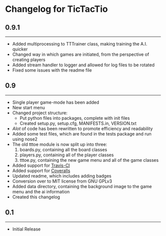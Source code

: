 # Changelog for TicTacTio

## 0.9.1
---

* Added multiprocessing to TTTrainer class, making training the A.I. quicker
* Changed way in which games are initiated, from the perspective of creating players
* Added stream handler to logger and allowed for log files to be rotated
* Fixed some issues with the readme file

## 0.9
---

* Single player game-mode has been added
* New start menu
* Changed project structure:
    * Put python files into packages, complete with init files
    * Created setup.py, setup.cfg, MANIFESTS.in, VERSION.txt
* *Alot* of code has been rewritten to promote efficiency and readability
* Added some test files, which are found in the tests package and run using nose2
* The old tttoe module is now split up into three:
    1. boards.py, containing all the board classes
    2. players.py, containing all of the player classes
    3. tttoe.py, containing the new game menu and all of the game classes
* Added support for [Travis-CI](https://www.travis-ci.org/)
* Added support for [Coveralls](https://www.coveralls.io)
* Updated readme, which includes adding badges
* Conversion over to MIT license from GNU GPLv3
* Added data directory, containing the background image to the game menu and the ai information
* Created this changelog

## 0.1
---

* Initial Release